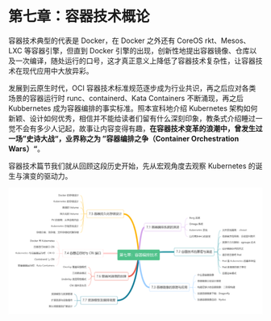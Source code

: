# 第七章：容器技术概论

容器技术典型的代表是 Docker，在 Docker 之外还有 CoreOS rkt、Mesos、LXC 等容器引擎，但直到 Docker 引擎的出现，创新性地提出容器镜像、仓库以及一次编译，随处运行的口号，这才真正意义上降低了容器技术复杂性，让容器技术在现代应用中大放异彩。

发展到云原生时代，OCI 容器技术标准规范逐步成为行业共识，再之后应对各类场景的容器运行时 runc、containerd、Kata Containers 不断涌现，再之后 Kubbernetes 成为容器编排的事实标准。照本宣科地介绍 Kubernetes 架构如何新颖、设计如何优秀，相信并不能给读者们留有什么深刻印象，教条式介绍睡过一觉不会有多少人记起，故事让内容变得有趣，**在容器技术变革的浪潮中，曾发生过一场”史诗大战“，业界称之为 ”容器编排之争（Container Orchestration Wars）“**。

容器技术篇节我们就从回顾这段历史开始，先从宏观角度去观察 Kubernetes 的诞生与演变的驱动力。


<div  align="center">
  <img src="../assets/container-summary.png" width = "550"  align=center />
</div>